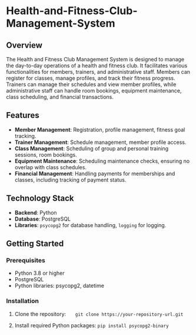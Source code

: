 # Health-and-Fitness-Club-Management-System

## Overview
The Health and Fitness Club Management System is designed to manage the day-to-day operations of a health and fitness club. It facilitates various functionalities for members, trainers, and administrative staff. Members can register for classes, manage profiles, and track their fitness progress. Trainers can manage their schedules and view member profiles, while administrative staff can handle room bookings, equipment maintenance, class scheduling, and financial transactions.

## Features
- **Member Management**: Registration, profile management, fitness goal tracking.
- **Trainer Management**: Schedule management, member profile access.
- **Class Management**: Scheduling of group and personal training sessions, room bookings.
- **Equipment Maintenance**: Scheduling maintenance checks, ensuring no overlap with class schedules.
- **Financial Management**: Handling payments for memberships and classes, including tracking of payment status.

## Technology Stack
- **Backend**: Python
- **Database**: PostgreSQL
- **Libraries**: `psycopg2` for database handling, `logging` for logging.

## Getting Started

### Prerequisites
- Python 3.8 or higher
- PostgreSQL
- Python libraries: psycopg2, datetime

### Installation
1. Clone the repository:
```    git clone https://your-repository-url.git ```

2. Install required Python packages:
```pip install psycopg2-binary```

